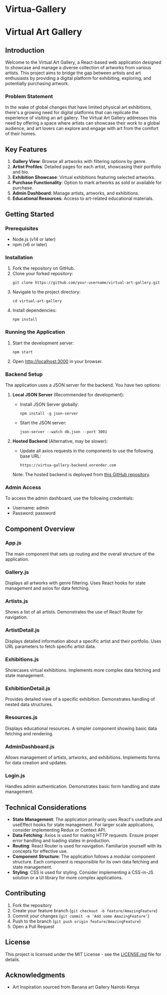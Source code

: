 # Virtua-Gallery
# Virtual Art Gallery

## Introduction

Welcome to the Virtual Art Gallery, a React-based web application designed to showcase and manage a diverse collection of artworks from various artists. This project aims to bridge the gap between artists and art enthusiasts by providing a digital platform for exhibiting, exploring, and potentially purchasing artwork.

### Problem Statement

In the wake of global changes that have limited physical art exhibitions, there's a growing need for digital platforms that can replicate the experience of visiting an art gallery. The Virtual Art Gallery addresses this need by offering a space where artists can showcase their work to a global audience, and art lovers can explore and engage with art from the comfort of their homes.

## Key Features

1. **Gallery View**: Browse all artworks with filtering options by genre.
2. **Artist Profiles**: Detailed pages for each artist, showcasing their portfolio and bio.
3. **Exhibition Showcase**: Virtual exhibitions featuring selected artworks.
4. **Purchase Functionality**: Option to mark artworks as sold or available for purchase.
5. **Admin Dashboard**: Manage artists, artworks, and exhibitions.
6. **Educational Resources**: Access to art-related educational materials.

## Getting Started

### Prerequisites

- Node.js (v14 or later)
- npm (v6 or later)

### Installation

1. Fork the repository on GitHub.
2. Clone your forked repository:
   ```
   git clone https://github.com/your-username/virtual-art-gallery.git
   ```
3. Navigate to the project directory:
   ```
   cd virtual-art-gallery
   ```
4. Install dependencies:
   ```
   npm install
   ```

### Running the Application

1. Start the development server:
   ```
   npm start
   ```
2. Open [http://localhost:3000](http://localhost:3000) in your browser.

### Backend Setup

The application uses a JSON server for the backend. You have two options:

1. **Local JSON Server** (Recommended for development):
   - Install JSON Server globally:
     ```
     npm install -g json-server
     ```
   - Start the JSON server:
     ```
     json-server --watch db.json --port 3001
     ```

2. **Hosted Backend** (Alternative, may be slower):
   - Update all axios requests in the components to use the following base URL:
     ```
     https://virtua-gallery-backend.onrender.com
     ```
   Note: The hosted backend is deployed from [this GitHub repository](https://github.com/Tracykemboi/Virtua-Gallery-Backend).

### Admin Access

To access the admin dashboard, use the following credentials:
- Username: admin
- Password: password

## Component Overview

### App.js
The main component that sets up routing and the overall structure of the application.

### Gallery.js
Displays all artworks with genre filtering. Uses React hooks for state management and axios for data fetching.

### Artists.js
Shows a list of all artists. Demonstrates the use of React Router for navigation.

### ArtistDetail.js
Displays detailed information about a specific artist and their portfolio. Uses URL parameters to fetch specific artist data.

### Exhibitions.js
Showcases virtual exhibitions. Implements more complex data fetching and state management.

### ExhibitionDetail.js
Provides detailed view of a specific exhibition. Demonstrates handling of nested data structures.

### Resources.js
Displays educational resources. A simpler component showing basic data fetching and rendering.

### AdminDashboard.js
Allows management of artists, artworks, and exhibitions. Implements forms for data creation and updates.

### Login.js
Handles admin authentication. Demonstrates basic form handling and state management.

## Technical Considerations

- **State Management**: The application primarily uses React's useState and useEffect hooks for state management. For larger scale applications, consider implementing Redux or Context API.
- **Data Fetching**: Axios is used for making HTTP requests. Ensure proper error handling and loading states in production.
- **Routing**: React Router is used for navigation. Familiarize yourself with its concepts for effective use.
- **Component Structure**: The application follows a modular component structure. Each component is responsible for its own data fetching and state management.
- **Styling**: CSS is used for styling. Consider implementing a CSS-in-JS solution or a UI library for more complex applications.

## Contributing

1. Fork the repository
2. Create your feature branch (`git checkout -b feature/AmazingFeature`)
3. Commit your changes (`git commit -m 'Add some AmazingFeature'`)
4. Push to the branch (`git push origin feature/AmazingFeature`)
5. Open a Pull Request

## License

This project is licensed under the MIT License - see the [LICENSE.md](LICENSE.md) file for details.

## Acknowledgments

- Art Inspiration sourced from Banana art Gallery Nairobi Kenya